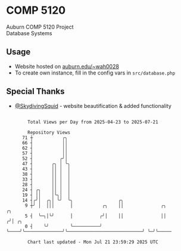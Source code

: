 # COMP 5120
Auburn COMP 5120 Project  
Database Systems

## Usage
- Website hosted on [auburn.edu/~wah0028](https://webhome.auburn.edu/~wah0028/)
- To create own instance, fill in the config vars in `src/database.php`

## Special Thanks
- [@SkydivingSquid](https://github.com/SkydivingSquid) - website beautification & added functionality

```

        Total Views per Day from 2025-04-23 to 2025-07-21

        Repository Views
      71 ┼           ╭╮
      66 ┤           ││
      62 ┤           ││
      57 ┤           ││
      52 ┤          ╭╯│
      47 ┤       ╭╮ │ ╰╮
      43 ┤       ││ │  │
      38 ┤       ││ │  │
      33 ┤       ││ │  │
      28 ┤       ││ │  │
      24 ┤ ╭╮    ││ │  │
      19 ┤ ││    │╰╮│  │
      14 ┤╭╯│  ╭╮│ ╰╯  ╰╮                 ╭╮
       9 ┼╯ │  │││      │           ╭╮    ││              ╭╮                             ╭╮
       5 ┤  ╰─╮│╰╯      │          ╭╯│    ││              ││                            ╭╯│ ╭╮
       0 ┤    ╰╯        ╰──────────╯ ╰────╯╰──────────────╯╰────────────────────────────╯ ╰─╯╰─────

        Chart last updated - Mon Jul 21 23:59:29 2025 UTC
        
```
